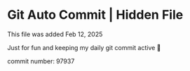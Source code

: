 # Git Auto Commit | Hidden File

This file was added Feb 12, 2025

Just for fun and keeping my daily git commit active 🤪

commit number: 97937
